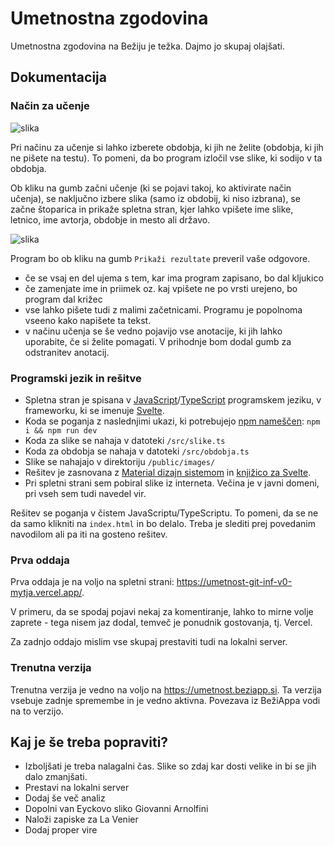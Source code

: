 # Umetnostna zgodovina
Umetnostna zgodovina na Bežiju je težka. Dajmo jo skupaj olajšati.

## Dokumentacija

### Način za učenje
![slika](https://user-images.githubusercontent.com/52399966/228747157-b0723ec1-9c4c-4592-865b-e36b1e5b9147.png)

Pri načinu za učenje si lahko izberete obdobja, ki jih ne želite (obdobja, ki jih ne pišete na testu). To pomeni, da bo program izločil vse slike, ki sodijo v ta obdobja.

Ob kliku na gumb začni učenje (ki se pojavi takoj, ko aktivirate način učenja), se naključno izbere slika (samo iz obdobij, ki niso izbrana), se začne štoparica in prikaže spletna stran, kjer lahko vpišete ime slike, letnico, ime avtorja, obdobje in mesto ali državo.

![slika](https://user-images.githubusercontent.com/52399966/228747679-34733ac6-3a33-41d6-bb5c-b3d4bed48e6b.png)

Program bo ob kliku na gumb `Prikaži rezultate` preveril vaše odgovore.
- če se vsaj en del ujema s tem, kar ima program zapisano, bo dal kljukico
- če zamenjate ime in priimek oz. kaj vpišete ne po vrsti urejeno, bo program dal križec
- vse lahko pišete tudi z malimi začetnicami. Programu je popolnoma vseeno kako napišete ta tekst.
- v načinu učenja se še vedno pojavijo vse anotacije, ki jih lahko uporabite, če si želite pomagati. V prihodnje bom dodal gumb za odstranitev anotacij.

### Programski jezik in rešitve
- Spletna stran je spisana v [JavaScript](https://js.org/)/[TypeScript](https://www.typescriptlang.org/) programskem jeziku, v frameworku, ki se imenuje [Svelte](https://svelte.dev/).
- Koda se poganja z naslednjimi ukazi, ki potrebujejo [npm nameščen](https://www.npmjs.com/): `npm i && npm run dev`
- Koda za slike se nahaja v datoteki `/src/slike.ts`
- Koda za obdobja se nahaja v datoteki `/src/obdobja.ts`
- Slike se nahajajo v direktoriju `/public/images/`
- Rešitev je zasnovana z [Material dizajn sistemom](https://m1.material.io/#) in [knjižico za Svelte](http://sveltematerialui.com/).
- Pri spletni strani sem pobiral slike iz interneta. Večina je v javni domeni, pri vseh sem tudi navedel vir.

Rešitev se poganja v čistem JavaScriptu/TypeScriptu. To pomeni, da se ne da samo klikniti na `index.html` in bo delalo. Treba je slediti prej povedanim navodilom ali pa iti na gosteno rešitev.

### Prva oddaja
Prva oddaja je na voljo na spletni strani: https://umetnost-git-inf-v0-mytja.vercel.app/.

V primeru, da se spodaj pojavi nekaj za komentiranje, lahko to mirne volje zaprete - tega nisem jaz dodal, temveč je ponudnik gostovanja, tj. Vercel.

Za zadnjo oddajo mislim vse skupaj prestaviti tudi na lokalni server.

### Trenutna verzija
Trenutna verzija je vedno na voljo na https://umetnost.beziapp.si.
Ta verzija vsebuje zadnje spremembe in je vedno aktivna. Povezava iz BežiAppa vodi na to verzijo.

## Kaj je še treba popraviti?
- Izboljšati je treba nalagalni čas. Slike so zdaj kar dosti velike in bi se jih dalo zmanjšati.
- Prestavi na lokalni server
- Dodaj še več analiz
- Dopolni van Eyckovo sliko Giovanni Arnolfini
- Naloži zapiske za La Venier
- Dodaj proper vire

